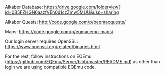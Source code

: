 Alkabor Database: https://drive.google.com/folderview?id=0B5FZHGN6aazfVEh0d1czZmw5MUU&usp=sharing

Alkabor Quests: http://code.google.com/p/peqmacquests/

Maps: https://code.google.com/p/eqmacemu-maps/

Our login server requires OpenSSL: https://www.openssl.org/related/binaries.html

For the rest, follow instructions on EQEmu (https://github.com/EQEmu/Server/blob/master/README.md) as other than login we are using compatible EQEmu code. 

